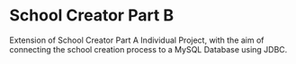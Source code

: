 # School Creator Part B

Extension of School Creator Part A Individual Project, with the aim of connecting the school creation process to a MySQL
Database using JDBC.
